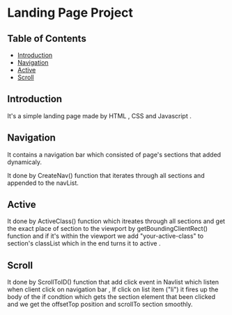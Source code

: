 # Landing Page Project

## Table of Contents

- [Introduction](#Introduction)
- [Navigation](#Navigation)
- [Active](#Active)
- [Scroll](#Scroll)

## Introduction

It's a simple landing page made by HTML , CSS and Javascript .

## Navigation

It contains a navigation bar which consisted of page's sections that added dynamicaly.

It done by CreateNav() function that iterates through all sections and appended to the navList.

## Active

It done by ActiveClass() function which itreates through all sections and get the exact place of section to the viewport by getBoundingClientRect() function and if it's within the viewport we add "your-active-class" to section's classList which in the end turns it to active .

## Scroll

It done by ScrollToID() function that add click event in Navlist which listen when client click on navigation bar , If click on list item ("li") it fires up the body of the if condtion which gets the section element that been clicked and we get the offsetTop position and scrollTo section smoothly.
